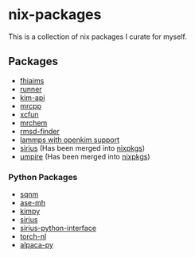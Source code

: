 # nix-packages
This is a collection of nix packages I curate for myself.

## Packages
- [fhiaims](https://fhi-aims.org/)
- [runner](https://www.uni-goettingen.de/de/560580.html)
- [kim-api](https://openkim.org/kim-api/)
- [mrcpp](https://github.com/MRChemSoft/mrcpp)
- [xcfun](https://github.com/dftlibs/xcfun)
- [mrchem](https://github.com/MRChemSoft/mrchem)
- [rmsd-finder](https://github.com/Jonas-Finkler/RMSD-finder)
- [lammps with openkim support](https://www.lammps.org)
- [sirius](https://github.com/electronic-structure/SIRIUS) (Has been merged into [nixpkgs](https://github.com/NixOS/nixpkgs/pull/338395))
- [umpire](https://github.com/LLNL/Umpire) (Has been merged into [nixpkgs](https://github.com/NixOS/nixpkgs/pull/338395))

### Python Packages
- [sqnm](https://github.com/moritzgubler/vc-sqnm)
- [ase-mh](https://gitlab.com/goedeckergroup/ase_mh)
- [kimpy](https://github.com/openkim/kimpy)
- [sirius](https://github.com/electronic-structure/SIRIUS)
- [sirius-python-interface](https://github.com/moritzgubler/sirius-python-interface)
- [torch-nl](https://github.com/felixmusil/torch_nl/tree/main)
- [alpaca-py](https://github.com/alpacahq/alpaca-py)
